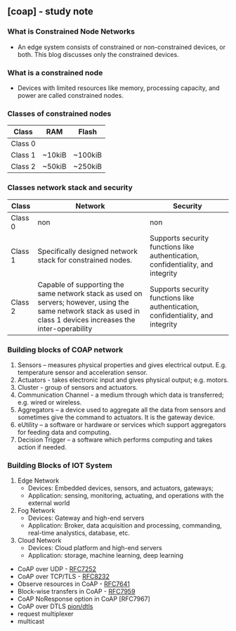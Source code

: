 ## [coap] - study note

### What is Constrained Node Networks
* An edge system consists of constrained or non-constrained devices, or both. This blog discusses only the constrained devices.

### What is a constrained node
* Devices with limited resources like memory, processing capacity, and power are called constrained nodes.

### Classes of constrained nodes
| Class | RAM | Flash |
| --- | --- | --- |
| Class 0 | | |
| Class 1 | ~10kiB | ~100kiB |
| Class 2 | ~50kiB | ~250kiB |

### Classes network stack and security
| Class | Network | Security |
| --- | --- | --- |
| Class 0 | non | non |
| Class 1 | Specifically designed network stack for constrained nodes. | Supports security functions like authentication, confidentiality, and integrity |
| Class 2 | Capable of supporting the same network stack as used on servers; however, using the same network stack as used in class 1 devices increases the inter-operability | Supports security functions like authentication, confidentiality, and integrity |

### Building blocks of COAP network
1. Sensors – measures physical properties and gives electrical output. E.g. temperature sensor and acceleration sensor.
2. Actuators - takes electronic input and gives physical output; e.g. motors.
3. Cluster - group of sensors and actuators.
4. Communication Channel - a medium through which data is transferred; e.g. wired or wireless.
5. Aggregators – a device used to aggregate all the data from sensors and sometimes give the command to actuators. It is the gateway device.
6. eUtility – a software or hardware or services which support aggregators for feeding data and computing.
7. Decision Trigger – a software which performs computing and takes action if needed.

### Building Blocks of IOT System

1. Edge Network
    * Devices: Embedded devices, sensors, and actuators, gateways;
    * Application: sensing, monitoring, actuating, and operations with the external world
2. Fog Network
    * Devices: Gateway and high-end servers
    * Application: Broker, data acquisition and processing, commanding, real-time analystics, database, etc.
3. Cloud Network
    * Devices: Cloud platform and high-end servers
    * Application: storage, machine learning, deep learning



* CoAP over UDP - [RFC7252]()
* CoAP over TCP/TLS - [RFC8232]()
* Observe resources in CoAP - [RFC7641]()
* Block-wise transfers in CoAP - [RFC7959]()
* CoAP NoResponse option in CoAP [RFC7967]
* CoAP over DTLS [pion/dtls]()
* request multiplexer
* multicast
